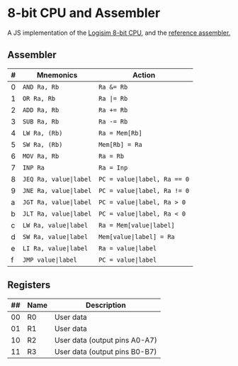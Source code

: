 # 8-bit CPU and Assembler

A JS implementation of the [Logisim 8-bit CPU]("https://github.com/Rexagon/logisim-cpu8bit"), and the [reference assembler.]("https://github.com/darktohka/LogisimASM")

## Assembler
| # | Mnemonics              | Action                       |
| - | ---------------------- | ---------------------------- |
| 0 | `AND Ra, Rb`           | `Ra &= Rb`                   |
| 1 | `OR Ra, Rb`            | `Ra \|= Rb`                  |
| 2 | `ADD Ra, Rb`           | `Ra += Rb`                   |
| 3 | `SUB Ra, Rb`           | `Ra -= Rb`                   |
| 4 | `LW Ra, (Rb)`          | `Ra = Mem[Rb]`               |
| 5 | `SW Ra, (Rb)`          | `Mem[Rb] = Ra`               |
| 6 | `MOV Ra, Rb`           | `Ra = Rb`                    |
| 7 | `INP Ra`               | `Ra = Inp`                   |
| 8 | `JEQ Ra, value\|label` | `PC = value\|label, Ra == 0` |
| 9 | `JNE Ra, value\|label` | `PC = value\|label, Ra != 0` |
| a | `JGT Ra, value\|label` | `PC = value\|label, Ra > 0`  |
| b | `JLT Ra, value\|label` | `PC = value\|label, Ra < 0`  |
| c | `LW Ra, value\|label`  | `Ra = Mem[value\|label]`     |
| d | `SW Ra, value\|label`  | `Mem[value\|label] = Ra`     |
| e | `LI Ra, value\|label`  | `Ra = value\|label`          |
| f | `JMP value\|label`     | `PC = value\|label`          |

## Registers
| ## | Name | Description                   |
| -- | ---- | ----------------------------- |
| 00 | R0   | User data                     |
| 01 | R1   | User data                     |
| 10 | R2   | User data (output pins A0-A7) |
| 11 | R3   | User data (output pins B0-B7) |
